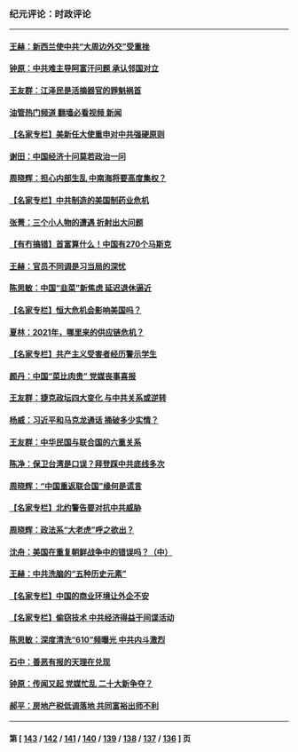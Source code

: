 ### 纪元评论：时政评论
---
#### [王赫：新西兰使中共“大周边外交”受重挫](../../pages/nsc1025/n13337786.md?10300330) 
#### [钟原：中共难主导阿富汗问题 承认邻国对立](../../pages/nsc1025/n13337770.md?10300330) 
#### [王友群：江泽民是活摘器官的罪魁祸首](../../pages/nsc1025/n13336903.md?10300330) 
#### [油管热门频道 翻墙必看视频 新闻](ok?10300330)
#### [【名家专栏】美新任大使重申对中共强硬原则](../../pages/nsc1025/n13336230.md?10300330) 
#### [谢田：中国经济十问莫若政治一问](../../pages/nsc1025/n13336726.md?10300330) 
#### [周晓辉：担心内部生乱 中南海将要高度集权？](../../pages/nsc1025/n13336700.md?10300330) 
#### [【名家专栏】中共制造的美国制药业危机](../../pages/nsc1025/n13336178.md?10300330) 
#### [张菁：三个小人物的遭遇 折射出大问题](../../pages/nsc1025/n13336672.md?10300330) 
#### [【有冇搞错】首富算什么！中国有270个马斯克](../../pages/nsc1025/n13334355.md?10300330) 
#### [王赫：官员不同调是习当局的深忧](../../pages/nsc1025/n13334818.md?10300330) 
#### [陈思敏：中国“韭菜”新焦虑 延迟退休逼近](../../pages/nsc1025/n13334205.md?10300330) 
#### [【名家专栏】恒大危机会影响美国吗？](../../pages/nsc1025/n13333440.md?10300330) 
#### [夏林：2021年，哪里来的供应链危机？](../../pages/nsc1025/n13334222.md?10300330) 
#### [【名家专栏】共产主义受害者经历警示学生](../../pages/nsc1025/n13333495.md?10300330) 
#### [颜丹：中国“菜比肉贵” 党媒丧事喜报](../../pages/nsc1025/n13333987.md?10300330) 
#### [王友群：捷克政坛四大变化 与中共关系或逆转](../../pages/nsc1025/n13332269.md?10300330) 
#### [杨威：习近平和马克龙通话 捅破多少实情？](../../pages/nsc1025/n13331923.md?10300330) 
#### [王友群：中华民国与联合国的六重关系](../../pages/nsc1025/n13329503.md?10300330) 
#### [陈净：保卫台湾是口误？拜登踩中共底线多次](../../pages/nsc1025/n13331298.md?10300330) 
#### [周晓辉：“中国重返联合国”缘何是谎言](../../pages/nsc1025/n13331417.md?10300330) 
#### [【名家专栏】北约警告要对抗中共威胁](../../pages/nsc1025/n13330929.md?10300330) 
#### [周晓辉：政法系“大老虎”呼之欲出？](../../pages/nsc1025/n13328968.md?10300330) 
#### [沈舟：美国在重复朝鲜战争中的错误吗？（中）](../../pages/nsc1025/n13329458.md?10300330) 
#### [王赫：中共洗脑的“五种历史元素”](../../pages/nsc1025/n13328894.md?10300330) 
#### [【名家专栏】中国的商业环境让外企不安](../../pages/nsc1025/n13328319.md?10300330) 
#### [【名家专栏】偷窃技术 中共经济得益于间谍活动](../../pages/nsc1025/n13328413.md?10300330) 
#### [陈思敏：深度清洗“610”频曝光 中共内斗激烈](../../pages/nsc1025/n13327987.md?10300330) 
#### [石中：善恶有报的天理在兑现](../../pages/nsc1025/n13327698.md?10300330) 
#### [钟原：传闻又起 党媒忙乱 二十大新争夺？](../../pages/nsc1025/n13327186.md?10300330) 
#### [郝平：房地产税低调落地 共同富裕出师不利](../../pages/nsc1025/n13327241.md?10300330) 

---
#### 第 [ [143](./143.md?10300330) / [142](./142.md?10300330) / [141](./141.md?10300330) / [140](./140.md?10300330) / [139](./139.md?10300330) / [138](./138.md?10300330) / [137](./137.md?10300330) / [136](./136.md?10300330) ] 页
